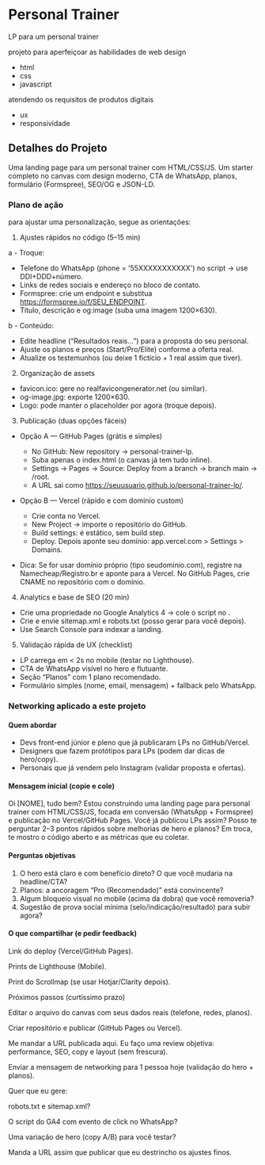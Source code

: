 # Personal Trainer

LP para um personal trainer 

projeto para aperfeiçoar as habilidades de web design

- html
- css
- javascript

atendendo os requisitos de produtos digitais

- ux
- responsividade

## Detalhes do Projeto

Uma landing page para um personal trainer com HTML/CSS/JS.
Um starter completo no canvas com design moderno, CTA de WhatsApp, planos, formulário (Formspree), SEO/OG e JSON-LD.

### Plano de ação

para ajustar uma personalização, segue as orientações:

1) Ajustes rápidos no código (5–15 min)

a - Troque:

- Telefone do WhatsApp (phone = '55XXXXXXXXXXX') no script → use DDI+DDD+número.
- Links de redes sociais e endereço no bloco de contato.
- Formspree: crie um endpoint e substitua https://formspree.io/f/SEU_ENDPOINT.
- Título, descrição e og:image (suba uma imagem 1200×630).

b - Conteúdo:

- Edite headline (“Resultados reais…”) para a proposta do seu personal.
- Ajuste os planos e preços (Start/Pro/Elite) conforme a oferta real.
- Atualize os testemunhos (ou deixe 1 fictício + 1 real assim que tiver).

2) Organização de assets

- favicon.ico: gere no realfavicongenerator.net (ou similar).
- og-image.jpg: exporte 1200×630.
- Logo: pode manter o placeholder por agora (troque depois).

3) Publicação (duas opções fáceis)

- Opção A — GitHub Pages (grátis e simples)
    - No GitHub: New repository → personal-trainer-lp.
    - Suba apenas o index.html (o canvas já tem tudo inline).
    - Settings → Pages → Source: Deploy from a branch → branch main → /root.
    - A URL sai como https://seuusuario.github.io/personal-trainer-lp/.

- Opção B — Vercel (rápido e com domínio custom)
    - Crie conta no Vercel.
    - New Project → importe o repositório do GitHub.
    - Build settings: é estático, sem build step.
    - Deploy. Depois aponte seu domínio: app.vercel.com > Settings > Domains.

- Dica: Se for usar domínio próprio (tipo seudominio.com), registre na Namecheap/Registro.br e aponte para a Vercel. No GitHub Pages, crie CNAME no repositório com o domínio.

4) Analytics e base de SEO (20 min)

- Crie uma propriedade no Google Analytics 4 → cole o script no <head>.
- Crie e envie sitemap.xml e robots.txt (posso gerar para você depois).
- Use Search Console para indexar a landing.

5) Validação rápida de UX (checklist)

- LP carrega em < 2s no mobile (testar no Lighthouse).
- CTA de WhatsApp visível no hero e flutuante.
- Seção “Planos” com 1 plano recomendado.
- Formulário simples (nome, email, mensagem) + fallback pelo WhatsApp.

### Networking aplicado a este projeto

#### Quem abordar

- Devs front-end júnior e pleno que já publicaram LPs no GitHub/Vercel.
- Designers que fazem protótipos para LPs (podem dar dicas de hero/copy).
- Personais que já vendem pelo Instagram (validar proposta e ofertas).

#### Mensagem inicial (copie e cole)

Oi [NOME], tudo bem?
Estou construindo uma landing page para personal trainer com HTML/CSS/JS, focada em conversão (WhatsApp + Formspree) e publicação no Vercel/GitHub Pages.
Você já publicou LPs assim? Posso te perguntar 2–3 pontos rápidos sobre melhorias de hero e planos? Em troca, te mostro o código aberto e as métricas que eu coletar.

#### Perguntas objetivas

1. O hero está claro e com benefício direto? O que você mudaria na headline/CTA?
2. Planos: a ancoragem “Pro (Recomendado)” está convincente?
3. Algum bloqueio visual no mobile (acima da dobra) que você removeria?
4. Sugestão de prova social mínima (selo/indicação/resultado) para subir agora?

#### O que compartilhar (e pedir feedback)

Link do deploy (Vercel/GitHub Pages).

Prints de Lighthouse (Mobile).

Print do Scrollmap (se usar Hotjar/Clarity depois).

Próximos passos (curtíssimo prazo)

Editar o arquivo do canvas com seus dados reais (telefone, redes, planos).

Criar repositório e publicar (GitHub Pages ou Vercel).

Me mandar a URL publicada aqui. Eu faço uma review objetiva: performance, SEO, copy e layout (sem frescura).

Enviar a mensagem de networking para 1 pessoa hoje (validação do hero + planos).

Quer que eu gere:

robots.txt e sitemap.xml?

O script do GA4 com evento de click no WhatsApp?

Uma variação de hero (copy A/B) para você testar?

Manda a URL assim que publicar que eu destrincho os ajustes finos.